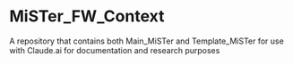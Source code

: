 # MiSTer_FW_Context
A repository that contains both Main_MiSTer and Template_MiSTer for use with Claude.ai for documentation and research purposes

